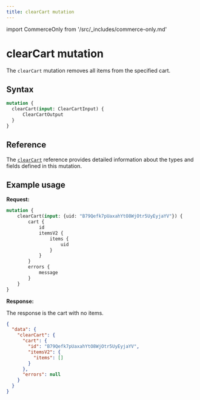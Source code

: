 ```yaml
---
title: clearCart mutation
---
```


import CommerceOnly from '/src/_includes/commerce-only.md'

<CommerceOnly />

# clearCart mutation

The `clearCart` mutation removes all items from the specified cart.

## Syntax

```graphql
mutation {
  clearCart(input: ClearCartInput) {
      ClearCartOutput
  }
}
```

## Reference

The [`clearCart`](https://developer.adobe.com/commerce/webapi/graphql-api/index.html#mutation-clearCart) reference provides detailed information about the types and fields defined in this mutation.

## Example usage

**Request:**

```graphql
mutation {
    clearCart(input: {uid: "B79Qefk7pUaxahYtO8WjOtr5UyEyjaYV"}) {
        cart {
            id
            itemsV2 {
                items {
                    uid
                }
            }
        }
        errors {
            message
        }
    }
}
```

**Response:**

The response is the cart with no items.

```json
{
  "data": {
    "clearCart": {
      "cart": {
        "id": "B79Qefk7pUaxahYtO8WjOtr5UyEyjaYV",
        "itemsV2": {
          "items": []
        }
      },
      "errors": null
    }
  }
}
```
